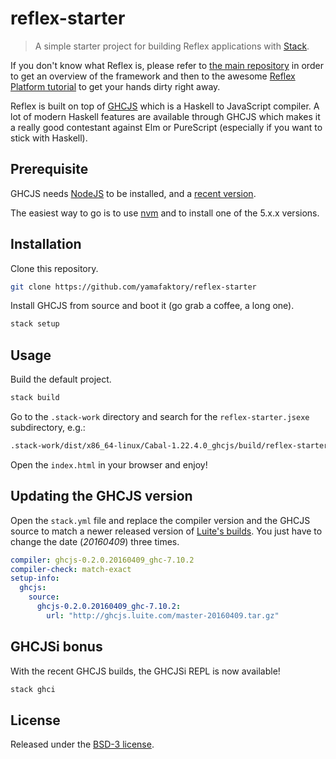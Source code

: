 # reflex-starter

> A simple starter project for building Reflex applications with [Stack](https://github.com/commercialhaskell/stack).

If you don't know what Reflex is, please refer to [the main repository](https://github.com/reflex-frp/reflex) in order to get an overview of the framework and then to the awesome [Reflex Platform tutorial](https://github.com/reflex-frp/reflex-platform) to get your hands dirty right away.

Reflex is built on top of [GHCJS](https://github.com/ghcjs/ghcjs) which is a Haskell to JavaScript compiler. A lot of modern Haskell features are available through GHCJS which makes it a really good contestant against Elm or PureScript (especially if you want to stick with Haskell).

## Prerequisite

GHCJS needs [NodeJS](https://nodejs.org) to be installed, and a [recent version](https://github.com/commercialhaskell/stack/issues/1496).

The easiest way to go is to use [nvm](https://github.com/creationix/nvm) and to install one of the 5.x.x versions.

## Installation

Clone this repository.

```bash
git clone https://github.com/yamafaktory/reflex-starter
```

Install GHCJS from source and boot it (go grab a coffee, a long one).

```bash
stack setup
```

## Usage

Build the default project.

```bash
stack build
```
Go to the `.stack-work` directory and search for the `reflex-starter.jsexe` subdirectory, e.g.:

```bash
.stack-work/dist/x86_64-linux/Cabal-1.22.4.0_ghcjs/build/reflex-starter/reflex-starter.jsexe/index.html
```
Open the `index.html` in your browser and enjoy!

## Updating the GHCJS version

Open the `stack.yml` file and replace the compiler version and the GHCJS source to match a newer released version of [Luite's builds](http://ghcjs.luite.com/). You just have to change the date (*20160409*) three times.

```yaml
compiler: ghcjs-0.2.0.20160409_ghc-7.10.2
compiler-check: match-exact
setup-info:
  ghcjs:
    source:
      ghcjs-0.2.0.20160409_ghc-7.10.2:
        url: "http://ghcjs.luite.com/master-20160409.tar.gz"
```

## GHCJSi bonus

With the recent GHCJS builds, the GHCJSi REPL is now available!

```bash
stack ghci
```

## License

Released under the [BSD-3 license](https://opensource.org/licenses/BSD-3-Clause).
